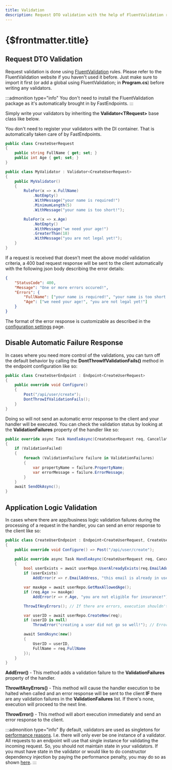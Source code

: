 ```yaml
---
title: Validation
description: Request DTO validation with the help of FluentValidation rules makes validation in FastEndpoints a snap.
---
```


# {$frontmatter.title}

## Request DTO Validation

Request validation is done using [FluentValidation](https://fluentvalidation.net/) rules. Please refer to the FluentValidation website if you haven't used it before. Just make sure to import it first (or add a global using FluentValidation; in **Program.cs**) before writing any validators.

:::admonition type="info"
You don't need to install the FluentValidation package as it's automatically brought in by FastEndpoints.
:::

Simply write your validators by inheriting the **Validator&lt;TRequest&gt;** base class like below.

You don't need to register your validators with the DI container.
That is automatically taken care of by FastEndpoints.

```cs |title=Request.cs
public class CreateUserRequest
{
    public string FullName { get; set; }
    public int Age { get; set; }
}
```

```cs |title=MyValidator.cs
public class MyValidator : Validator<CreateUserRequest>
{
    public MyValidator()
    {
        RuleFor(x => x.FullName)
            .NotEmpty()
            .WithMessage("your name is required!")
            .MinimumLength(5)
            .WithMessage("your name is too short!");

        RuleFor(x => x.Age)
            .NotEmpty()
            .WithMessage("we need your age!")
            .GreaterThan(18)
            .WithMessage("you are not legal yet!");
    }
}
```

If a request is received that doesn't meet the above model validation criteria, a 400 bad request response will be sent to the client automatically with the following json body describing the error details:

```json |title=json
{
	"StatusCode": 400,
	"Message": "One or more errors occured!",
	"Errors": {
		"FullName": ["your name is required!", "your name is too short!"],
		"Age": ["we need your age!", "you are not legal yet!"]
	}
}
```

The format of the error response is customizable as described in the [configuration settings](configuration-settings#customizing-error-responses) page.

## Disable Automatic Failure Response

In cases where you need more control of the validations, you can turn off the default behavior by calling the **DontThrowIfValidationFails()** method in the endpoint configuration like so:

```cs |title=CreateUserEndpoint.cs
public class CreateUserEndpoint : Endpoint<CreateUserRequest>
{
    public override void Configure()
    {
        Post("/api/user/create");
        DontThrowIfValidationFails();
    }
}
```

Doing so will not send an automatic error response to the client and your handler will be executed. You can check the validation status by looking at the **ValidationFailures** property of the handler like so:

```cs
public override async Task HandleAsync(CreateUserRequest req, CancellationToken ct)
{
    if (ValidationFailed)
    {
        foreach (ValidationFailure failure in ValidationFailures)
        {
            var propertyName = failure.PropertyName;
            var errorMessage = failure.ErrorMessage;
        }
    }
    await SendOkAsync();
}
```

## Application Logic Validation

In cases where there are app/business logic validation failures during the processing of a request in the handler, you can send an error response to the client like so:

```cs |title=CreateUserEndpoint.cs
public class CreateUserEndpoint : Endpoint<CreateUserRequest, CreateUserResponse>
{
    public override void Configure() => Post("/api/user/create");

    public override async Task HandleAsync(CreateUserRequest req, CancellationToken ct)
    {
        bool userExists = await userRepo.UserAlreadyExists(req.EmailAddress);
        if (userExists)
            AddError(r => r.EmailAddress, "this email is already in use!");

        var maxAge = await userRepo.GetMaxAllowedAge();
        if (req.Age >= maxAge)
            AddError(r => r.Age, "you are not eligible for insurance!");

        ThrowIfAnyErrors(); // If there are errors, execution shouldn't go beyond this point

        var userID = await userRepo.CreateNew(req);
        if (userID is null)
            ThrowError("creating a user did not go so well!"); // Error response sent here

        await SendAsync(new()
        {
            UserID = userID,
            FullName = req.FullName
        });
    }
}
```

**AddError()** - This method adds a validation failure to the **ValidationFailures** property of the handler.

**ThrowIfAnyErrors()** - This method will cause the handler execution to be halted when called and an error response will be sent to the client **IF** there are any validation failures in the **ValidationFailures** list. If there's none, execution will proceed to the next line.

**ThrowError()** - This method will abort execution immediately and send an error response to the client.

:::admonition type="info"
By default, validators are used as singletons for [performance reasons](/benchmarks). I.e. there will only ever be one instance of a validator. All requests to an endpoint will use that single instance for validating the incoming request. So, you should not maintain state in your validators. If you must have state in the validator or would like to do constructor dependency injection by paying the performance penalty, you may do so as shown [here](dependency-injection#validator-dependency-resolving).
:::
